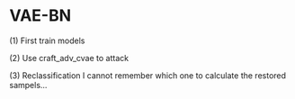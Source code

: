 # VAE-BN
(1) First train models

(2) Use craft_adv_cvae to attack

(3) Reclassification
I cannot remember which one to calculate the restored sampels...
